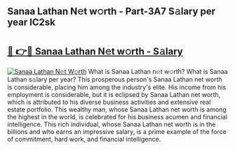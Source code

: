## Sanaa Lathan N𝚎t w𝚘rth - Part-3A7 S𝚊lary per year lC2sk

# <h2><a href="http://gc0u3n.nevu.top/?p=Sanaa+Lathan">🔗 👉🔴 Sanaa Lathan N𝚎t w𝚘rth - S𝚊lary</a></h2>

[![Sanaa Lathan N𝚎t W𝚘rth](https://i.imgur.com/Oavwk0R.jpeg)](http://gc0u3n.nevu.top/?p=Sanaa+Lathan)
What is Sanaa Lathan n𝚎t w𝚘rth? What is Sanaa Lathan s𝚊lary per year?
This prosperous person's Sanaa Lathan net worth is considerable, placing him among the industry's elite. His income from his employment is considerable, but it is eclipsed by Sanaa Lathan net worth, which is attributed to his diverse business activities and extensive real estate portfolio. This wealthy man, whose Sanaa Lathan net worth is among the highest in the world, is celebrated for his business acumen and financial intelligence. This rich individual, whose Sanaa Lathan net worth is in the billions and who earns an impressive salary, is a prime example of the force of commitment, hard work, and financial intelligence.
